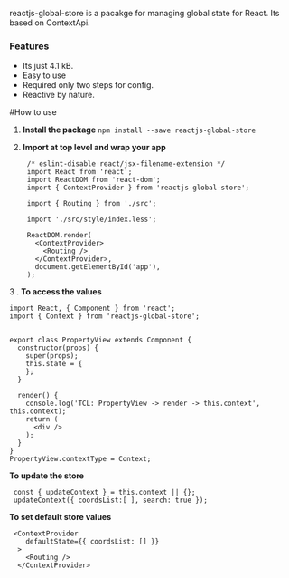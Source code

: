 reactjs-global-store is a pacakge for managing global state for React. Its based on ContextApi.

### Features

- Its just 4.1 kB.
- Easy to use
- Required only two steps for config.
- Reactive by nature.


#How to use

1. **Install the package**
`npm install --save reactjs-global-store`

2. **Import at top level and wrap your app**


        /* eslint-disable react/jsx-filename-extension */
        import React from 'react';
        import ReactDOM from 'react-dom';
        import { ContextProvider } from 'reactjs-global-store';
        
        import { Routing } from './src';
        
        import './src/style/index.less';
        
        ReactDOM.render(
          <ContextProvider>
            <Routing />
          </ContextProvider>,
          document.getElementById('app'),
        );

3 . **To access the values**
 

    import React, { Component } from 'react';
    import { Context } from 'reactjs-global-store';
    
    
    export class PropertyView extends Component {
      constructor(props) {
        super(props);
        this.state = {
        };
      }
    
      render() {
        console.log('TCL: PropertyView -> render -> this.context', this.context);
        return (
          <div />
        );
      }
    }
    PropertyView.contextType = Context;
    


**To update the store**


     const { updateContext } = this.context || {};
     updateContext({ coordsList:[ ], search: true });

**To set default store values**



     <ContextProvider
        defaultState={{ coordsList: [] }}
      >
        <Routing />
      </ContextProvider>

